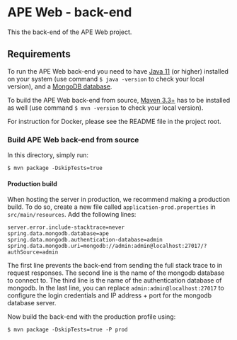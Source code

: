 # APE Web - back-end

This the back-end of the APE Web project.

## Requirements

To run the APE Web back-end you need to have [Java 11](https://www.oracle.com/java/technologies/javase-downloads.html#JDK11) (or higher) installed on your system (use command `$ java -version` to check your local version),
and a [MongoDB database](https://www.mongodb.com/try/download/community).

To build the APE Web back-end from source, [Maven 3.3+](https://maven.apache.org/download.cgi) has to be installed as well (use command `$ mvn -version` to check your local version).

For instruction for Docker, please see the README file in the project root.

### Build APE Web back-end from source

In this directory, simply run:
````shell
$ mvn package -DskipTests=true
````

#### Production build

When hosting the server in production, we recommend making a production build.
To do so, create a new file called `application-prod.properties` in `src/main/resources`.
Add the following lines:
````shell
server.error.include-stacktrace=never
spring.data.mongodb.database=ape
spring.data.mongodb.authentication-database=admin
spring.data.mongodb.uri=mongodb://admin:admin@localhost:27017/?authSource=admin
````
The first line prevents the back-end from sending the full stack trace to in request responses.
The second line is the name of the mongodb database to connect to.
The third line is the name of the authentication database of mongodb.
In the last line, you can replace `admin:admin@localhost:27017` to configure the login credentials and IP address + port for the mongodb database server.

Now build the back-end with the production profile using:
````shell
$ mvn package -DskipTests=true -P prod
````
